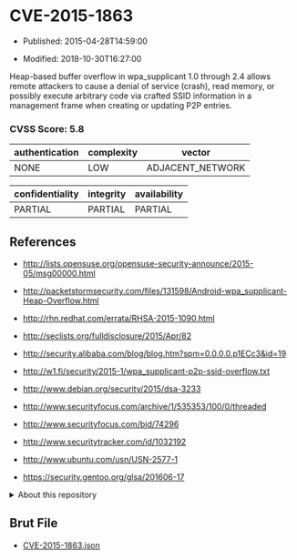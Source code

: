 # CVE-2015-1863

- Published: 2015-04-28T14:59:00

- Modified: 2018-10-30T16:27:00

Heap-based buffer overflow in wpa_supplicant 1.0 through 2.4 allows remote attackers to cause a denial of service (crash), read memory, or possibly execute arbitrary code via crafted SSID information in a management frame when creating or updating P2P entries.

### CVSS Score: **5.8**

| authentication | complexity | vector |
| --- | --- | --- |
| NONE | LOW | ADJACENT_NETWORK |

| confidentiality | integrity | availability |
| --- | --- | --- |
| PARTIAL | PARTIAL | PARTIAL |

## References

* http://lists.opensuse.org/opensuse-security-announce/2015-05/msg00000.html

* http://packetstormsecurity.com/files/131598/Android-wpa_supplicant-Heap-Overflow.html

* http://rhn.redhat.com/errata/RHSA-2015-1090.html

* http://seclists.org/fulldisclosure/2015/Apr/82

* http://security.alibaba.com/blog/blog.htm?spm=0.0.0.0.p1ECc3&id=19

* http://w1.fi/security/2015-1/wpa_supplicant-p2p-ssid-overflow.txt

* http://www.debian.org/security/2015/dsa-3233

* http://www.securityfocus.com/archive/1/535353/100/0/threaded

* http://www.securityfocus.com/bid/74296

* http://www.securitytracker.com/id/1032192

* http://www.ubuntu.com/usn/USN-2577-1

* https://security.gentoo.org/glsa/201606-17

<details>
<summary>About this repository</summary> 

  This repository is part of the project [Live Hack CVE](https://github.com/Live-Hack-CVE). Main website can be found [www.live-hack.org](https://www.live-hack.org) 
  
  Made by [Sn0wAlice](https://github.com/Sn0wAlice) for the people that care about security and need to have a feed of the latest CVEs. Hope you enjoy it, don't forget to star the repo and follow me on [Twitter](https://twitter.com/Sn0wAlice) and [Github](https://github.com/Sn0wAlice). And that is my [personnal website](https://www.alice-snow.me/)

  - [Home Page](https://github.com/Live-Hack-CVE)
  - [Framework](https://github.com/Live-Hack-CVE/cve-framework)
  - [CVE database](https://github.com/Live-Hack-CVE/full_database)
  - [Changelog](https://github.com/Live-Hack-CVE/Changelog)
</details>

## Brut File

* [CVE-2015-1863.json](https://raw.githubusercontent.com/Live-Hack-CVE/full_database/main/cves/2015/CVE-2015-1863.json)


